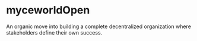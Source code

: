 # myceworldOpen
An organic move into building a complete decentralized organization where stakeholders define their own success. 
